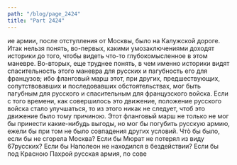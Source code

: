 ```yaml
---
path: "/blog/page_2424"
title: "Part 2424"
---
```


ие армии, после отступления от Москвы, было на Калужской дороге. Итак нельзя понять, во-первых, какими умозаключениями доходят историки до того, чтобы видеть что-то глубокомысленное в этом маневре. Во-вторых, еще труднее понять, в чем именно историки видят спасительность этого маневра для русских и пагубность его для французов; ибо фланговый марш этот, при других, предшествующих, сопутствовавших и последовавших обстоятельствах, мог быть пагубным для русского и спасительным для французского войска. Если с того времени, как совершилось это движение, положение русского войска стало улучшаться, то из этого никак не следует, чтоб это движение было тому причиною.
Этот фланговый марш не только не мог бы принести какие-нибудь выгоды, но мог бы погубить русскую армию, ежели бы при том не было совпадения других условий. Чтò бы было, если бы не сгорела Москва? Если бы Мюрат не потерял из виду 67русских? Если бы Наполеон не находился в бездействии? Если бы под Красною Пахрой русская армия, по сове
